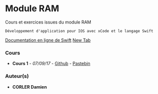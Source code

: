 # Module RAM

Cours et exercices issues du module RAM
```
Développement d'application pour IOS avec xCode et le langage Swift
```
[Documentation en ligne de Swift](https://developer.apple.com/library/content/documentation/Swift/Conceptual/Swift_Programming_Language/TheBasics.html#//apple_ref/doc/uid/TP40014097-CH5-ID309)
<a href="example.com" target="_blank">New Tab</a>

### Cours

* **Cours 1** - *07/09/17* - [Github](https://github.com/WanFoxOne/Module_RAM/blob/master/Cours_1.swift) - [Pastebin](https://pastebin.com/ubefTeA0)

### Auteur(s)

* **CORLER Damien**
